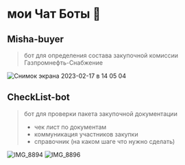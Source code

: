 # мои Чат Боты 🤖

## Misha-buyer
> бот для определения состава закупочной комиссии Газпромнефть-Снабжение

![Снимок экрана 2023-02-17 в 14 05 04](https://user-images.githubusercontent.com/68919777/219632763-34979291-9050-45c0-8c12-ff177c9365ab.png)

## CheckList-bot
> бот для проверки пакета закупочной документации
>   - чек лист по документам
>   - коммуникация участников закупки
>   - справочник (на каком шаге что нужно сделать)

![IMG_8894](https://user-images.githubusercontent.com/68919777/219644069-5154faea-2b4b-43ea-83b4-55316165debf.jpg)
![IMG_8896](https://user-images.githubusercontent.com/68919777/219644106-855a0b9a-1597-4802-ad60-bc9feefd9f97.jpg)
